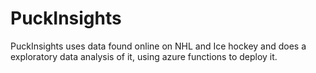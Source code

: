 # PuckInsights
PuckInsights uses data found online on NHL and Ice hockey and does a exploratory data analysis of it, using azure functions to deploy it. 
